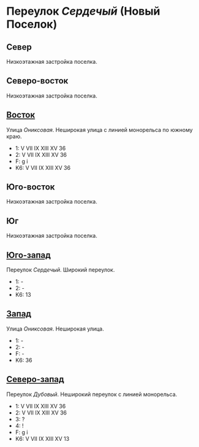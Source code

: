 # Переулок *Сердечый* (Новый Поселок)

## Север

Низкоэтажная застройка поселка.

## Северо-восток

Низкоэтажная застройка поселка.

## [Восток](./10605120.md)

Улица *Ониксовая*.
Неширокая улица с линией монорельса по южному краю.

* 1:    V   VII IX  XIII    XV
        36
* 2:    V   VII IX  XIII    XV
        36
* F:    g   i
* K6:   V   VII IX  XIII    XV
        36

## Юго-восток

Низкоэтажная застройка поселка.

## Юг

Низкоэтажная застройка поселка.

## [Юго-запад](./580115.md)

Переулок *Сердечый*.
Широкий переулок.

* 1:    -
* 2:    -
* K6:   13

## [Запад](./10570120.md)

Улица *Ониксовая*.
Неширокая улица.

* 1:    -
* 2:    -
* F:    -
* K6:   36

## [Северо-запад](./10600110.md)

Переулок *Дубовый*.
Неширокий переулок с линией монорельса.

* 1:    V   VII IX  XIII    XV
        36
* 2:    V   VII IX  XIII    XV
        36
* 3:    ?
* 4:    !
* F:    g   i
* K6:   V   VII IX  XIII    XV
        13
